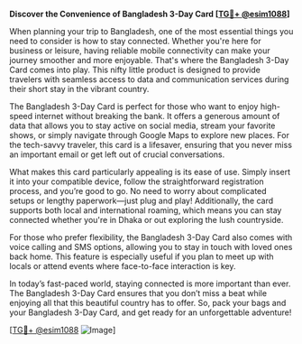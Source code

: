 **Discover the Convenience of Bangladesh 3-Day Card [[TG💪+ @esim1088](https://t.me/s/esim1088)]**

When planning your trip to Bangladesh, one of the most essential things you need to consider is how to stay connected. Whether you're here for business or leisure, having reliable mobile connectivity can make your journey smoother and more enjoyable. That's where the Bangladesh 3-Day Card comes into play. This nifty little product is designed to provide travelers with seamless access to data and communication services during their short stay in the vibrant country.

The Bangladesh 3-Day Card is perfect for those who want to enjoy high-speed internet without breaking the bank. It offers a generous amount of data that allows you to stay active on social media, stream your favorite shows, or simply navigate through Google Maps to explore new places. For the tech-savvy traveler, this card is a lifesaver, ensuring that you never miss an important email or get left out of crucial conversations.

What makes this card particularly appealing is its ease of use. Simply insert it into your compatible device, follow the straightforward registration process, and you’re good to go. No need to worry about complicated setups or lengthy paperwork—just plug and play! Additionally, the card supports both local and international roaming, which means you can stay connected whether you're in Dhaka or out exploring the lush countryside.

For those who prefer flexibility, the Bangladesh 3-Day Card also comes with voice calling and SMS options, allowing you to stay in touch with loved ones back home. This feature is especially useful if you plan to meet up with locals or attend events where face-to-face interaction is key.

In today’s fast-paced world, staying connected is more important than ever. The Bangladesh 3-Day Card ensures that you don’t miss a beat while enjoying all that this beautiful country has to offer. So, pack your bags and your Bangladesh 3-Day Card, and get ready for an unforgettable adventure!

[[TG💪+ @esim1088](https://t.me/s/esim1088) ![Image](https://i.postimg.cc/Y0z9fWf4/image.png)]